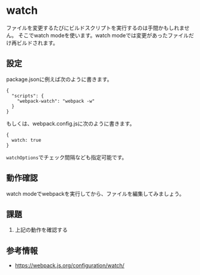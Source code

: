# watch

ファイルを変更するたびにビルドスクリプトを実行するのは手間かもしれません。
そこでwatch modeを使います。watch modeでは変更があったファイルだけ再ビルドされます。

## 設定

package.jsonに例えば次のように書きます。

```
{
  "scripts": {
    "webpack-watch": "webpack -w"
  }
}
```

もしくは、webpack.config.jsに次のように書きます。

```
{
  watch: true
}
```

`watchOptions`でチェック間隔なども指定可能です。

## 動作確認

watch modeでwebpackを実行してから、ファイルを編集してみましょう。

## 課題

1. 上記の動作を確認する

## 参考情報

- https://webpack.js.org/configuration/watch/
